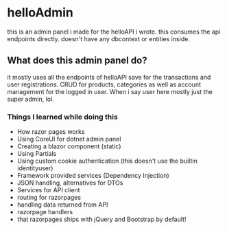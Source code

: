 # helloAdmin

this is an admin panel i made for the helloAPI i wrote. this consumes the api endpoints directly. doesn't have any dbcontext or entities inside.

What does this admin panel do?
------
it mostly uses all the endpoints of helloAPI save for the transactions and user registrations. CRUD for products, categories as well as account management for the logged in user.
When i say user here mostly just the super admin, lol.

### Things I learned while doing this
* How razor pages works
* Using CoreUI for dotnet admin panel
* Creating a blazor component (static)
* Using Partials
* Using custom cookie authentication (this doesn't use the builtin identityuser)
* Framework provided services (Dependency Injection)
* JSON handling, alternatives for DTOs
* Services for API client
* routing for razorpages
* handling data returned from API
* razorpage handlers
* that razorpages ships with jQuery and Bootstrap by default!
